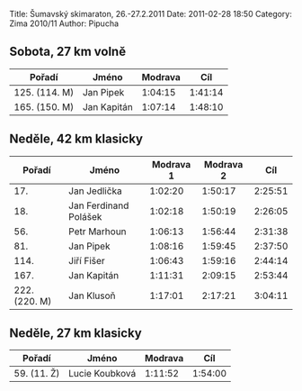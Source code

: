 Title: Šumavský skimaraton, 26.-27.2.2011
Date: 2011-02-28 18:50
Category: Zima 2010/11
Author: Pipucha

Sobota, 27 km volně
-------------------

| Pořadí        | Jméno       | Modrava | Cíl     |
|---------------|-------------|---------|---------|
| 125. (114. M) | Jan Pipek   | 1:04:15 | 1:41:14 |
| 165. (150. M) | Jan Kapitán | 1:07:14 | 1:48:10 |

Neděle, 42 km klasicky
----------------------

| Pořadí        | Jméno                 | Modrava 1 | Modrava 2 | Cíl     |
|---------------|-----------------------|-----------|-----------|---------|
| 17.           | Jan Jedlička          | 1:02:20   | 1:50:17   | 2:25:51 |
| 18.           | Jan Ferdinand Polášek | 1:02:18   | 1:50:19   | 2:26:05 |
| 56.           | Petr Marhoun          | 1:06:13   | 1:56:44   | 2:31:38 |
| 81.           | Jan Pipek             | 1:08:16   | 1:59:45   | 2:37:50 |
| 114.          | Jiří Fišer            | 1:06:43   | 1:59:16   | 2:44:14 |
| 167.          | Jan Kapitán           | 1:11:31   | 2:09:15   | 2:53:44 |
| 222. (220. M) | Jan Klusoň            | 1:17:01   | 2:17:21   | 3:04:11 |

Neděle, 27 km klasicky
----------------------

| Pořadí      | Jméno          | Modrava | Cíl     |
|-------------|----------------|---------|---------|
| 59. (11. Ž) | Lucie Koubková | 1:11:52 | 1:54:00 |
